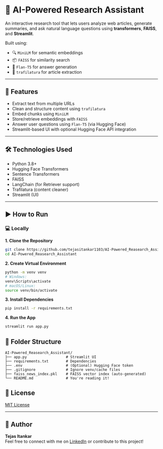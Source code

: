 # 🧠 AI-Powered Research Assistant

An interactive research tool that lets users analyze web articles, generate summaries, and ask natural language questions using **transformers**, **FAISS**, and **Streamlit**.

Built using:
- 🔍 `MiniLM` for semantic embeddings
- 📦 `FAISS` for similarity search
- 🤖 `Flan-T5` for answer generation
- 🧹 `trafilatura` for article extraction

---

## 🚀 Features

- Extract text from multiple URLs
- Clean and structure content using `trafilatura`
- Embed chunks using `MiniLM`
- Store/retrieve embeddings with `FAISS`
- Answer user questions using `Flan-T5` (via Hugging Face)
- Streamlit-based UI with optional Hugging Face API integration

---

## 🛠️ Technologies Used

- Python 3.8+
- Hugging Face Transformers
- Sentence Transformers
- FAISS
- LangChain (for Retriever support)
- Trafilatura (content cleaner)
- Streamlit (UI)

---

## ▶️ How to Run

### 💻 Locally

**1. Clone the Repository**

```bash
git clone https://github.com/tejasitankar1103/AI-Powered_Reasearch_Assistant.git
cd AI-Powered_Reasearch_Assistant
```
**2. Create Virtual Environment**
```bash
python -m venv venv
# Windows:
venv\Scripts\activate
# macOS/Linux:
source venv/bin/activate
```
**3. Install Dependencies**
```bash
pip install -r requirements.txt
```
**4. Run the App**
```bash
streamlit run app.py
```
## 📁 Folder Structure

```
AI-Powered_Reasearch_Assistant/
├── app.py                  # Streamlit UI
├── requirements.txt        # Dependencies
├── .env                    # (Optional) Hugging Face token
├── .gitignore              # Ignore venv/cache files
├── faiss_news_index.pkl    # FAISS vector index (auto-generated)
└── README.md               # You're reading it!
```
## 📄 License

[MIT License](LICENSE)

---

## 👤 Author

**Tejas Itankar**\
Feel free to connect with me on [LinkedIn](https://www.linkedin.com/in/tejas-itankar/) or contribute to this project!


